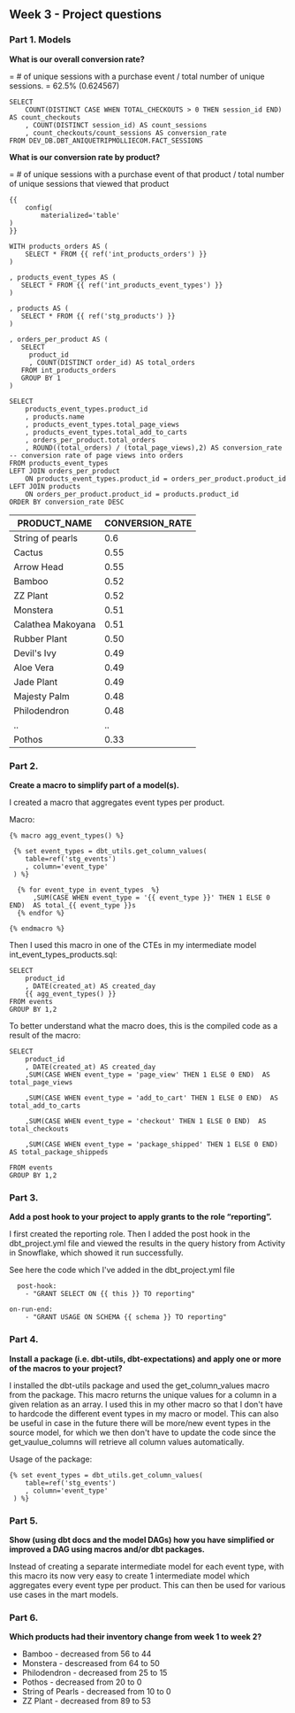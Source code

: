 ## Week 3 - Project questions

### Part 1. Models
**What is our overall conversion rate?**

= # of unique sessions with a purchase event / total number of unique sessions.
= 62.5% (0.624567)

```
SELECT
    COUNT(DISTINCT CASE WHEN TOTAL_CHECKOUTS > 0 THEN session_id END) AS count_checkouts
    , COUNT(DISTINCT session_id) AS count_sessions
    , count_checkouts/count_sessions AS conversion_rate
FROM DEV_DB.DBT_ANIQUETRIPMOLLIECOM.FACT_SESSIONS

```
**What is our conversion rate by product?**

=  # of unique sessions with a purchase event of that product / total number of unique sessions that viewed that product

```
{{ 
    config(
        materialized='table'
) 
}}

WITH products_orders AS (
    SELECT * FROM {{ ref('int_products_orders') }}
)

, products_event_types AS (
   SELECT * FROM {{ ref('int_products_event_types') }}
)

, products AS (
   SELECT * FROM {{ ref('stg_products') }}
)

, orders_per_product AS (
   SELECT 
     product_id
     , COUNT(DISTINCT order_id) AS total_orders
   FROM int_products_orders
   GROUP BY 1 
)

SELECT 
    products_event_types.product_id
    , products.name
    , products_event_types.total_page_views
    , products_event_types.total_add_to_carts
    , orders_per_product.total_orders
    , ROUND((total_orders) / (total_page_views),2) AS conversion_rate -- conversion rate of page views into orders
FROM products_event_types
LEFT JOIN orders_per_product 
    ON products_event_types.product_id = orders_per_product.product_id 
LEFT JOIN products
    ON orders_per_product.product_id = products.product_id
ORDER BY conversion_rate DESC
```

| PRODUCT_NAME | CONVERSION_RATE
| --- | ---|
|String of pearls| 0.6
|Cactus|  0.55
|Arrow Head| 0.55
|Bamboo| 0.52
|ZZ Plant| 0.52
|Monstera| 0.51
|Calathea Makoyana| 0.51 
|Rubber Plant| 0.50
|Devil's Ivy| 0.49
|Aloe Vera|0.49
|Jade Plant|0.49
|Majesty Palm|0.48
|Philodendron|0.48
|..|..
|Pothos|0.33


### Part 2. 

**Create a macro to simplify part of a model(s).**

I created a macro that aggregates event types per product. 

Macro:
```
{% macro agg_event_types() %} 

 {% set event_types = dbt_utils.get_column_values(
    table=ref('stg_events')
    , column='event_type'
 ) %}

  {% for event_type in event_types  %}
      ,SUM(CASE WHEN event_type = '{{ event_type }}' THEN 1 ELSE 0 END)  AS total_{{ event_type }}s
  {% endfor %}

{% endmacro %} 

```

Then I used this macro in one of the CTEs in my intermediate model int_event_types_products.sql:
```
SELECT
    product_id
    , DATE(created_at) AS created_day
    {{ agg_event_types() }}
FROM events
GROUP BY 1,2
```

To better understand what the macro does, this is the compiled code as a result of the macro:
```
SELECT
    product_id
    , DATE(created_at) AS created_day
    ,SUM(CASE WHEN event_type = 'page_view' THEN 1 ELSE 0 END)  AS total_page_views

    ,SUM(CASE WHEN event_type = 'add_to_cart' THEN 1 ELSE 0 END)  AS total_add_to_carts
  
    ,SUM(CASE WHEN event_type = 'checkout' THEN 1 ELSE 0 END)  AS total_checkouts
  
    ,SUM(CASE WHEN event_type = 'package_shipped' THEN 1 ELSE 0 END)  AS total_package_shippeds
  
FROM events
GROUP BY 1,2
```


### Part 3.
**Add a post hook to your project to apply grants to the role “reporting”.**

I first created the reporting role. Then I added the post hook in the dbt_project.yml file and viewed the results in the query history from Activity in Snowflake, which showed it run successfully.

See here the code which I've added in the dbt_project.yml file
```
  post-hook:
    - "GRANT SELECT ON {{ this }} TO reporting"

on-run-end:
    - "GRANT USAGE ON SCHEMA {{ schema }} TO reporting"
```

### Part 4. 
**Install a package (i.e. dbt-utils, dbt-expectations) and apply one or more of the macros to your project?**

I installed the dbt-utils package and used the get_column_values macro from the package. This macro returns the unique values for a column in a given relation as an array. I used this in my other macro so that I don't have to hardcode the different event types in my macro or model. This can also be useful in case in the future there will be more/new event types in the source model, for which we then don't have to update the code since the get_vaulue_columns will retrieve all column values automatically.

Usage of the package:
```
{% set event_types = dbt_utils.get_column_values(
    table=ref('stg_events')
    , column='event_type'
 ) %}
```

### Part 5. 
**Show (using dbt docs and the model DAGs) how you have simplified or improved a DAG using macros and/or dbt packages.**

Instead of creating a separate intermediate model for each event type, with this macro its now very easy to create 1 intermediate model which aggregates every event type per product. This can then be used for various use cases in the mart models.

### Part 6.
**Which products had their inventory change from week 1 to week 2?**
* Bamboo - decreased from 56 to 44
* Monstera - descreased from 64 to 50
* Philodendron - decreased from 25 to 15
* Pothos  - decreased from 20 to 0
* String of Pearls - decreased from 10 to 0
* ZZ Plant - decreased from 89 to 53